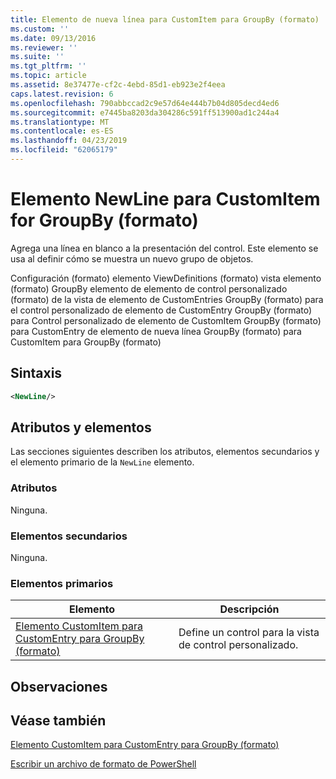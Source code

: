 ```yaml
---
title: Elemento de nueva línea para CustomItem para GroupBy (formato) | Microsoft Docs
ms.custom: ''
ms.date: 09/13/2016
ms.reviewer: ''
ms.suite: ''
ms.tgt_pltfrm: ''
ms.topic: article
ms.assetid: 8e37477e-cf2c-4ebd-85d1-eb923e2f4eea
caps.latest.revision: 6
ms.openlocfilehash: 790abbccad2c9e57d64e444b7b04d805decd4ed6
ms.sourcegitcommit: e7445ba8203da304286c591ff513900ad1c244a4
ms.translationtype: MT
ms.contentlocale: es-ES
ms.lasthandoff: 04/23/2019
ms.locfileid: "62065179"
---
```

# <a name="newline-element-for-customitem-for-groupby-format"></a>Elemento NewLine para CustomItem for GroupBy (formato)

Agrega una línea en blanco a la presentación del control. Este elemento se usa al definir cómo se muestra un nuevo grupo de objetos.

Configuración (formato) elemento ViewDefinitions (formato) vista elemento (formato) GroupBy elemento de elemento de control personalizado (formato) de la vista de elemento de CustomEntries GroupBy (formato) para el control personalizado de elemento de CustomEntry GroupBy (formato) para Control personalizado de elemento de CustomItem GroupBy (formato) para CustomEntry de elemento de nueva línea GroupBy (formato) para CustomItem para GroupBy (formato)

## <a name="syntax"></a>Sintaxis

```xml
<NewLine/>
```

## <a name="attributes-and-elements"></a>Atributos y elementos

Las secciones siguientes describen los atributos, elementos secundarios y el elemento primario de la `NewLine` elemento.

### <a name="attributes"></a>Atributos

Ninguna.

### <a name="child-elements"></a>Elementos secundarios

Ninguna.

### <a name="parent-elements"></a>Elementos primarios

|Elemento|Descripción|
|-------------|-----------------|
|[Elemento CustomItem para CustomEntry para GroupBy (formato)](./customitem-element-for-customentry-for-groupby-format.md)|Define un control para la vista de control personalizado.|

## <a name="remarks"></a>Observaciones

## <a name="see-also"></a>Véase también

[Elemento CustomItem para CustomEntry para GroupBy (formato)](./customitem-element-for-customentry-for-groupby-format.md)

[Escribir un archivo de formato de PowerShell](./writing-a-powershell-formatting-file.md)
